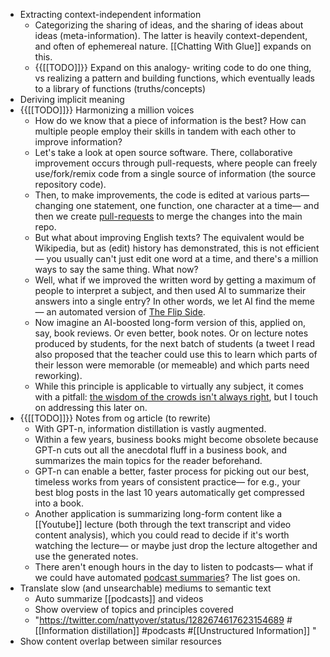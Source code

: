 - Extracting context-independent information
    - Categorizing the sharing of ideas, and the sharing of ideas about ideas (meta-information). The latter is heavily context-dependent, and often of ephemereal nature. [[Chatting With Glue]] expands on this.
    - {{[[TODO]]}} Expand on this analogy- writing code to do one thing, vs realizing a pattern and building functions, which eventually leads to a library of functions (truths/concepts)
- Deriving implicit meaning
- {{[[TODO]]}} Harmonizing a million voices
    - How do we know that a piece of information is the best? How can 
multiple people employ their skills in tandem with each other to improve
 information?
    - Let's take a look at open source software. There, collaborative improvement occurs through pull-requests, where people can freely use/fork/remix code from a single source of information (the source repository code).
    - Then, to make improvements, the code is edited at various parts— changing one statement, one function, one character at a time— and then we create [pull-requests](https://docs.github.com/en/free-pro-team@latest/github/collaborating-with-issues-and-pull-requests/about-pull-requests) to merge the changes into the main repo.
    - But what about improving English texts? The equivalent would be Wikipedia, 
but as (edit) history has demonstrated, this is not efficient— you usually can't just edit one word at a time, and there's a million ways to say the same thing. What now?
    - Well, what if we improved the written word by getting a maximum of people to interpret a subject, and then used AI to summarize their answers into a single entry? In other words, we let AI find the meme— an automated version of [The Flip Side](https://www.theflipside.io/faq).
    - Now imagine an AI-boosted long-form version of this, applied on, say, book reviews. Or even better, book notes. Or on lecture notes produced by students, for the next batch of students (a tweet I read also proposed that the teacher could use this to learn which parts of their lesson were memorable (or memeable) and which parts need reworking).
    - While this principle is applicable to virtually any subject, it comes with a pitfall: [the wisdom of the crowds isn't always right](https://www.santafe.edu/news-center/news/new-study-improves-crowd-wisdom-estimates), but I touch on addressing this later on.
- {{[[TODO]]}} Notes from og article (to rewrite)
    - With GPT-n, information distillation is vastly augmented.
    - Within a few years, business books might become obsolete because GPT-n cuts out all the anecdotal fluff in a business book, and summarizes the main 
topics for the reader beforehand.
    - GPT-n can enable a better, faster process for picking out our best, timeless works from years of consistent practice— for e.g., your best blog posts in the last 10 years automatically get compressed into a book.
    - Another application is summarizing long-form content like a [[Youtube]] lecture (both through the text transcript and video content analysis), which you could read to decide if it's worth watching the lecture— or maybe just drop the lecture altogether and use the generated notes.
    - There aren't enough hours in the day to listen to podcasts— what if we could have automated [podcast summaries](https://podcastnotes.org/category/podcast-notes-summaries/)? The list goes on.
- Translate slow (and unsearchable) mediums to semantic text
    - Auto summarize [[podcasts]] and videos
    - Show overview of topics and principles covered
    - "https://twitter.com/nattyover/status/1282674617623154689 #[[Information distillation]] #podcasts #[[Unstructured Information]] "
- Show content overlap between similar resources
